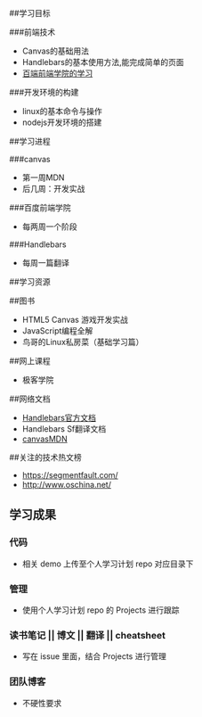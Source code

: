 ##学习目标

###前端技术

- Canvas的基础用法
- Handlebars的基本使用方法,能完成简单的页面
- [百端前端学院的学习](http://ife.baidu.com/task/all)

###开发环境的构建

- linux的基本命令与操作
- nodejs开发环境的搭建

##学习进程

###canvas

- 第一周MDN
- 后几周：开发实战

###百度前端学院

- 每两周一个阶段

###Handlebars

- 每周一篇翻译

##学习资源

##图书

- HTML5 Canvas 游戏开发实战
- JavaScript编程全解
- 鸟哥的Linux私房菜（基础学习篇）

##网上课程

- 极客学院

##网络文档

- [Handlebars官方文档](http://handlebarsjs.com/)
- Handlebars Sf翻译文档
- [canvasMDN](https://developer.mozilla.org/zh-CN/docs/Web/API/Canvas_API/Tutorial)

##关注的技术热文榜

- https://segmentfault.com/
- http://www.oschina.net/

## 学习成果

### 代码
- 相关 demo 上传至个人学习计划 repo 对应目录下

### 管理
- 使用个人学习计划 repo 的 Projects 进行跟踪

### 读书笔记 || 博文 || 翻译 || cheatsheet
- 写在 issue 里面，结合 Projects 进行管理

### 团队博客
- 不硬性要求


